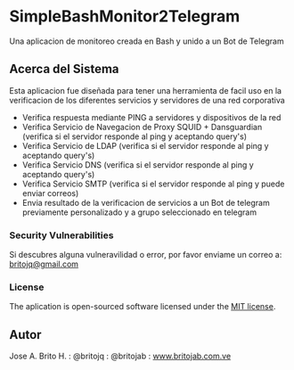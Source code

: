 # SimpleBashMonitor2Telegram
Una aplicacion de monitoreo creada en Bash y unido a un Bot de Telegram

## Acerca del Sistema 

Esta aplicacion fue diseñada para tener una herramienta de facil uso en la verificacion de los diferentes servicios y servidores de una red corporativa

-  Verifica respuesta mediante PING a servidores y dispositivos de la red
-  Verifica Servicio de Navegacion de Proxy SQUID + Dansguardian (verifica si el servidor responde al ping y aceptando query's)   
-  Verifica Servicio de LDAP (verifica si el servidor responde al ping y aceptando query's)  
-  Verifica Servicio DNS (verifica si el servidor responde al ping y aceptando query's)  
-  Verifica Servicio SMTP (verifica si el servidor responde al ping y puede enviar correos)  
-  Envia resultado de la verificacion de servicios a un Bot de telegram previamente personalizado y a grupo seleccionado en telegram

### Security Vulnerabilities

Si descubres alguna vulneravilidad o error, por favor enviame un correo a: britojq@gmail.com

### License

The aplication is open-sourced software licensed under the [MIT license](http://opensource.org/licenses/MIT).

## Autor
Jose A. Brito H. 
: @britojq : @britojab :
www.britojab.com.ve
